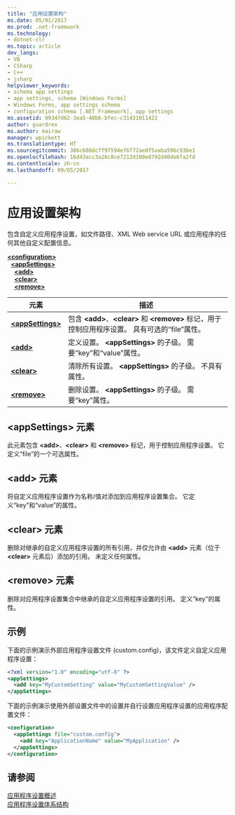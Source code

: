 ```yaml
---
title: "应用设置架构"
ms.date: 05/01/2017
ms.prod: .net-framework
ms.technology:
- dotnet-clr
ms.topic: article
dev_langs:
- VB
- CSharp
- C++
- jsharp
helpviewer_keywords:
- schema app settings
- app settings, schema [Windows Forms]
- Windows Forms, app settings schema
- configuration schema [.NET Framework], app settings
ms.assetid: 99347d62-3ea5-40b6-bfec-c31431011422
author: guardrex
ms.author: mairaw
manager: wpickett
ms.translationtype: HT
ms.sourcegitcommit: 306c608dc7f97594ef6f72ae0f5aaba596c936e1
ms.openlocfilehash: 16d43acc3a26c8ce7212d100e0792d40de6fa2fd
ms.contentlocale: zh-cn
ms.lasthandoff: 09/05/2017

---
```


# <a name="app-settings-schema"></a>应用设置架构

包含自定义应用程序设置，如文件路径、XML Web service URL 或应用程序的任何其他自定义配置信息。

[**\<configuration>**](~/docs/framework/configure-apps/file-schema/configuration-element.md)   
&nbsp;&nbsp;[**\<appSettings>**](~/docs/framework/configure-apps/file-schema/appsettings/appsettings-element-for-configuration.md)   
&nbsp;&nbsp;&nbsp;&nbsp;[**\<add>**](~/docs/framework/configure-apps/file-schema/appsettings/add-element-for-appsettings.md)   
&nbsp;&nbsp;&nbsp;&nbsp;[**\<clear>**](~/docs/framework/configure-apps/file-schema/appsettings/clear-element-for-appsettings.md)   
&nbsp;&nbsp;&nbsp;&nbsp;[**\<remove>**](~/docs/framework/configure-apps/file-schema/appsettings/remove-element-for-appsettings.md)

| 元素 | 描述 |
| ------- | ----------- |
| [**\<appSettings>**](~/docs/framework/configure-apps/file-schema/appsettings/appsettings-element-for-configuration.md) | 包含 **\<add>**、**\<clear>** 和 **\<remove>** 标记，用于控制应用程序设置。 具有可选的“file”属性。 |
| [**\<add>**](~/docs/framework/configure-apps/file-schema/appsettings/add-element-for-appsettings.md) | 定义设置。 **\<appSettings>** 的子级。 需要“key”和“value”属性。 |
| [**\<clear>**](~/docs/framework/configure-apps/file-schema/appsettings/clear-element-for-appsettings.md) | 清除所有设置。 **\<appSettings>** 的子级。 不具有属性。 |
| [**\<remove>**](~/docs/framework/configure-apps/file-schema/appsettings/remove-element-for-appsettings.md) | 删除设置。 **\<appSettings>** 的子级。 需要“key”属性。 |

## <a name="appsettings-element"></a>\<appSettings> 元素

此元素包含 **\<add>**、**\<clear>** 和 **\<remove>** 标记，用于控制应用程序设置。 它定义“file”的一个可选属性。

## <a name="add-element"></a>\<add> 元素

将自定义应用程序设置作为名称/值对添加到应用程序设置集合。 它定义“key”和“value”的属性。

## <a name="clear-element"></a>\<clear> 元素

删除对继承的自定义应用程序设置的所有引用，并仅允许由 **\<add>** 元素（位于 **\<clear>** 元素后）添加的引用。 未定义任何属性。

## <a name="remove-element"></a>\<remove> 元素

删除对应用程序设置集合中继承的自定义应用程序设置的引用。 定义“key”的属性。

## <a name="example"></a>示例

下面的示例演示外部应用程序设置文件 (custom.config)，该文件定义自定义应用程序设置：

```xml
<?xml version="1.0" encoding="utf-8" ?>
<appSettings>
  <add key="MyCustomSetting" value="MyCustomSettingValue" />
</appSettings>
```

下面的示例演示使用外部设置文件中的设置并自行设置应用程序设置的应用程序配置文件：

```xml
<configuration>
  <appSettings file="custom.config">
    <add key="ApplicationName" value="MyApplication" />
  </appSettings>
</configuration>
```

## <a name="see-also"></a>请参阅

[应用程序设置概述](~/docs/framework/winforms/advanced/application-settings-overview.md)   
[应用程序设置体系结构](~/docs/framework/winforms/advanced/application-settings-architecture.md)

